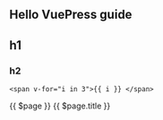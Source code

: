 ##  Hello VuePress guide
## h1
### h2
```
<span v-for="i in 3">{{ i }} </span>
```
{{ $page }}
{{ $page.title }}